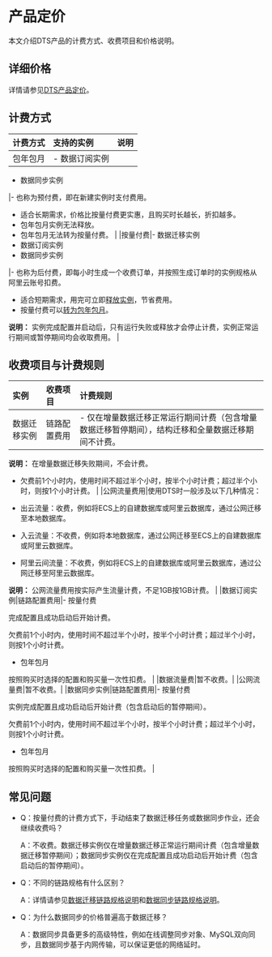# 产品定价

本文介绍DTS产品的计费方式、收费项目和价格说明。

## 详细价格

详情请参见[DTS产品定价](https://www.alibabacloud.com/zh/product/data-transmission-service/pricing)。

## 计费方式

|计费方式|支持的实例|说明|
|:---|:----|:-|
|包年包月|-   数据订阅实例
-   数据同步实例

|-   也称为预付费，即在新建实例时支付费用。
-   适合长期需求，价格比按量付费更实惠，且购买时长越长，折扣越多。
-   包年包月实例无法释放。
-   包年包月无法转为按量付费。 |
|按量付费|-   数据迁移实例
-   数据订阅实例
-   数据同步实例

|-   也称为后付费，即每小时生成一个收费订单，并按照生成订单时的实例规格从阿里云账号扣费。
-   适合短期需求，用完可立即[释放实例](/intl.zh-CN/实例管理/释放实例.md)，节省费用。
-   按量付费可以[转为包年包月](/intl.zh-CN/产品定价/按量付费转包年包月.md)。

**说明：** 实例完成配置并启动后，只有运行失败或释放才会停止计费，实例正常运行期间或暂停期间均会收取费用。 |

## 收费项目与计费规则

|实例|收费项目|计费规则|
|:-|:---|:---|
|数据迁移实例|链路配置费用|-   仅在增量数据迁移正常运行期间计费（包含增量数据迁移暂停期间），结构迁移和全量数据迁移期间不计费。

**说明：** 在增量数据迁移失败期间，不会计费。

-   欠费前1个小时内，使用时间不超过半个小时，按半个小时计费；超过半个小时，则按1个小时计费。 |
|公网流量费用|使用DTS时一般涉及以下几种情况：

-   出云流量：收费，例如将ECS上的自建数据库或阿里云数据库，通过公网迁移至本地数据库。
-   入云流量：不收费，例如将本地数据库，通过公网迁移至ECS上的自建数据库或阿里云数据库。
-   阿里云间流量：不收费，例如将ECS上的自建数据库或阿里云数据库，通过公网迁移至阿里云数据库。

**说明：** 公网流量费用按实际产生流量计费，不足1GB按1GB计费。 |
|数据订阅实例|链路配置费用|-   按量付费

完成配置且成功启动后开始计费。

欠费前1个小时内，使用时间不超过半个小时，按半个小时计费；超过半个小时，则按1个小时计费。

-   包年包月

按照购买时选择的配置和购买量一次性扣费。 |
|数据流量费|暂不收费。|
|公网流量费|暂不收费。|
|数据同步实例|链路配置费用|-   按量付费

实例完成配置且成功启动后开始计费（包含启动后的暂停期间）。

欠费前1个小时内，使用时间不超过半个小时，按半个小时计费；超过半个小时，则按1个小时计费。

-   包年包月

按照购买时选择的配置和购买量一次性扣费。 |

## 常见问题

-   Q：按量付费的计费方式下，手动结束了数据迁移任务或数据同步作业，还会继续收费吗？

    A：不收费。数据迁移实例仅在增量数据迁移正常运行期间计费（包含增量数据迁移暂停期间）；数据同步实例仅在完成配置且成功启动后开始计费（包含启动后的暂停期间）。

-   Q：不同的链路规格有什么区别？

    A：详情请参见[数据迁移链路规格说明](/intl.zh-CN/产品简介/规格说明/数据迁移链路规格说明.md)和[数据同步链路规格说明](/intl.zh-CN/产品简介/规格说明/数据同步链路规格说明.md)。

-   Q：为什么数据同步的价格普遍高于数据迁移？

    A：数据同步具备更多的高级特性，例如在线调整同步对象、MySQL双向同步，且数据同步基于内网传输，可以保证更低的网络延时。


